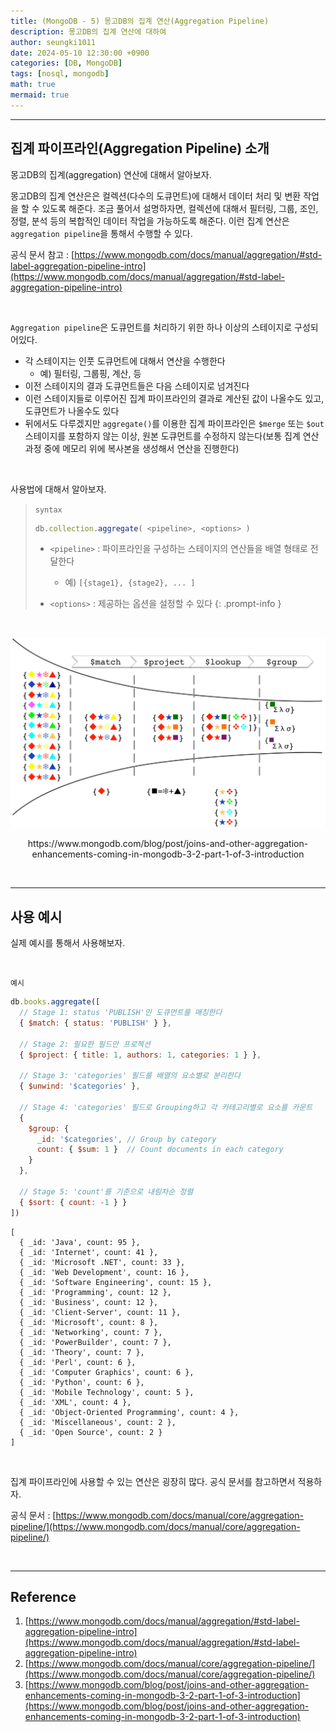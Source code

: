 ```yaml
---
title: (MongoDB - 5) 몽고DB의 집계 연산(Aggregation Pipeline)
description: 몽고DB의 집계 연산에 대하여
author: seungki1011
date: 2024-05-10 12:30:00 +0900
categories: [DB, MongoDB]
tags: [nosql, mongodb]
math: true
mermaid: true
---
```


---

## 집계 파이프라인(Aggregation Pipeline) 소개

몽고DB의 집계(aggregation) 연산에 대해서 알아보자.

몽고DB의 집계 연산은은 컬렉션(다수의 도큐먼트)에 대해서 데이터 처리 및 변환 작업을 할 수 있도록 해준다. 조금 풀어서 설명하자면, 컬렉션에 대해서 필터링, 그룹, 조인, 정렬, 분석 등의 복합적인 데이터 작업을 가능하도록 해준다. 이런 집계 연산은 `aggregation pipeline`을 통해서 수행할 수 있다.

공식 문서 참고 : [https://www.mongodb.com/docs/manual/aggregation/#std-label-aggregation-pipeline-intro](https://www.mongodb.com/docs/manual/aggregation/#std-label-aggregation-pipeline-intro)

<br>

`Aggregation pipeline`은 도큐먼트를 처리하기 위한 하나 이상의 스테이지로 구성되어있다.

* 각 스테이지는 인풋 도큐먼트에 대해서 연산을 수행한다
  * 예) 필터링, 그룹핑, 계산, 등
* 이전 스테이지의 결과 도큐먼트들은 다음 스테이지로 넘겨진다
* 이런 스테이지들로 이루어진 집계 파이프라인의 결과로 계산된 값이 나올수도 있고, 도큐먼트가 나올수도 있다
* 뒤에서도 다루겠지만 `aggregate()`를 이용한 집계 파이프라인은 `$merge` 또는 `$out` 스테이지를 포함하지 않는 이상, 원본 도큐먼트를 수정하지 않는다(보통 집계 연산 과정 중에 메모리 위에 복사본을 생성해서 연산을 진행한다)

<br>

사용법에 대해서 알아보자.

> `syntax`
>
> ```js
> db.collection.aggregate( <pipeline>, <options> )
> ```
>
> * `<pipeline>` : 파이프라인을 구성하는 스테이지의 연산들을 배열 형태로 전달한다
>   * 예) `[{stage1}, {stage2}, ... ]`
>
> * `<options>` : 제공하는 옵션을 설정할 수 있다
{: .prompt-info }


<br>

![nosql2](../post_images/2024-05-10-mongo-5-aggregation/ap.png)

<p align="center">https://www.mongodb.com/blog/post/joins-and-other-aggregation-enhancements-coming-in-mongodb-3-2-part-1-of-3-introduction</p>

<br>

---

## 사용 예시

실제 예시를 통해서 사용해보자.

<br>

`예시`

```js
db.books.aggregate([
  // Stage 1: status 'PUBLISH'인 도큐먼트를 매칭한다
  { $match: { status: 'PUBLISH' } },

  // Stage 2: 필요한 필드만 프로젝션
  { $project: { title: 1, authors: 1, categories: 1 } },

  // Stage 3: 'categories' 필드를 배열의 요소별로 분리한다
  { $unwind: '$categories' },

  // Stage 4: 'categories' 필드로 Grouping하고 각 카테고리별로 요소를 카운트
  {
    $group: {
      _id: '$categories', // Group by category
      count: { $sum: 1 }  // Count documents in each category
    }
  },

  // Stage 5: 'count'를 기준으로 내림차순 정렬 
  { $sort: { count: -1 } }
])
```

```
[
  { _id: 'Java', count: 95 },
  { _id: 'Internet', count: 41 },
  { _id: 'Microsoft .NET', count: 33 },
  { _id: 'Web Development', count: 16 },
  { _id: 'Software Engineering', count: 15 },
  { _id: 'Programming', count: 12 },
  { _id: 'Business', count: 12 },
  { _id: 'Client-Server', count: 11 },
  { _id: 'Microsoft', count: 8 },
  { _id: 'Networking', count: 7 },
  { _id: 'PowerBuilder', count: 7 },
  { _id: 'Theory', count: 7 },
  { _id: 'Perl', count: 6 },
  { _id: 'Computer Graphics', count: 6 },
  { _id: 'Python', count: 6 },
  { _id: 'Mobile Technology', count: 5 },
  { _id: 'XML', count: 4 },
  { _id: 'Object-Oriented Programming', count: 4 },
  { _id: 'Miscellaneous', count: 2 },
  { _id: 'Open Source', count: 2 }
]
```

<br>

집계 파이프라인에 사용할 수 있는 연산은 굉장히 많다. 공식 문서를 참고하면서 적용하자.

공식 문서 : [https://www.mongodb.com/docs/manual/core/aggregation-pipeline/](https://www.mongodb.com/docs/manual/core/aggregation-pipeline/)

<br>

---

## Reference

1. [https://www.mongodb.com/docs/manual/aggregation/#std-label-aggregation-pipeline-intro](https://www.mongodb.com/docs/manual/aggregation/#std-label-aggregation-pipeline-intro)
2. [https://www.mongodb.com/docs/manual/core/aggregation-pipeline/](https://www.mongodb.com/docs/manual/core/aggregation-pipeline/)
3. [https://www.mongodb.com/blog/post/joins-and-other-aggregation-enhancements-coming-in-mongodb-3-2-part-1-of-3-introduction](https://www.mongodb.com/blog/post/joins-and-other-aggregation-enhancements-coming-in-mongodb-3-2-part-1-of-3-introduction)